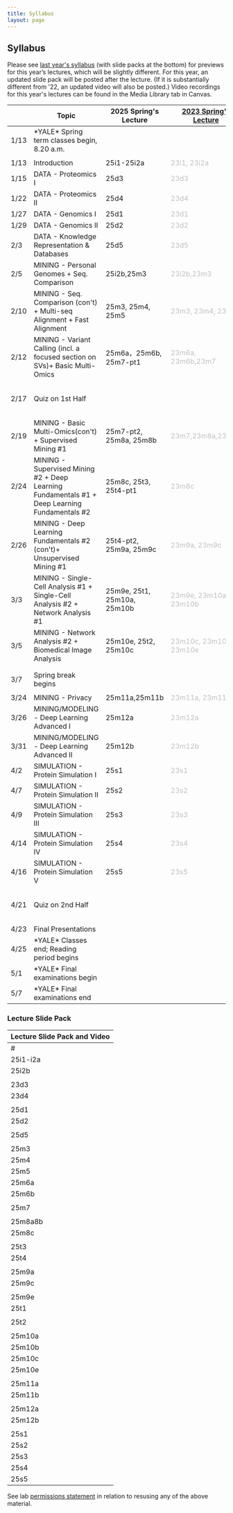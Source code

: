 ```yaml
---
title: Syllabus
layout: page
---
```



## Syllabus

Please see [last year's syllabus](http://cbb752b23.gersteinlab.org/syllabus) (with slide packs at the bottom) for previews for this year’s lectures, which will be slightly different. For this year, an updated slide pack will be posted after the lecture. (If it is substantially different from '22, an updated video will also be posted.) Video recordings for this year's lectures can be found in the Media Library tab in Canvas.

|      | Topic                                                                                                 | 2025 Spring's Lecture | [2023 Spring's Lecture](https://cbb752b23.gersteinlab.org/syllabus)      | Comment                                                                                                                 | Lecture Summary |
| ---- | ----------------------------------------------------------------------------------------------------- | --------------------- | ------------------------------------------------------------------------ | ----------------------------------------------------------------------------------------------------------------------- | --------------- |
| 1/13 | \*YALE\* Spring term classes begin, 8.20 a.m.                                                         |                       |                                                                          |                                                                                                                         |                 |
|      |                                                                                                       |                       |                                                                          |                                                                                                                         |                 |
| 1/13 | Introduction                                                                                          | 25i1-25i2a            | <span style="color:silver">23i1, 23i2a</span>                            |                                                                                                                         |                 |
| 1/15 | DATA - Proteomics I                                                                                   | 25d3                  | <span style="color:silver">23d3</span>                                   | [Suggested Reading](https://files.gersteinlab.org/public-docs/2025/01.23/Proteomics-suggested-reading&study-guide.docx) |  [25d3](http://files2.gersteinlab.org/public-docs/2025/02.11/25d3.pdf)               |
| 1/22 | DATA - Proteomics II                                                                                  | 25d4                  | <span style="color:silver">23d4</span>                                   | [Suggested Reading](https://files.gersteinlab.org/public-docs/2025/01.23/Proteomics-suggested-reading&study-guide.docx) |   [25d4](http://files2.gersteinlab.org/public-docs/2025/02.11/25d4.pdf)              |	
| 1/27 | DATA - Genomics I                                                                                     | 25d1                  | <span style="color:silver">23d1</span>                                   |                                                                                                                         | [25d1](http://files2.gersteinlab.org/public-docs/2025/02.10/CBB752_25d1.pdf)                |
| 1/29 | DATA - Genomics II                                                                                    | 25d2                  | <span style="color:silver">23d2</span>                                   |                                                                                                                         | [25d2](http://files2.gersteinlab.org/public-docs/2025/02.10/CBB752_25d2.pdf)                |
| 2/3  | DATA - Knowledge Representation & Databases                                                           | 25d5                  | <span style="color:silver">23d5</span>                                   |                                                                                                                         |  [25d5](http://files2.gersteinlab.org/public-docs/2025/02.10/CBB752_25d5.pdf)               |
| 2/5  | MINING - Personal Genomes + Seq. Comparison                                                           | 25i2b,25m3            | <span style="color:silver"> 23i2b,23m3</span>                            |                                                                                                                          |    [25i2b](http://files2.gersteinlab.org/public-docs/2025/02.13/25i2b.pdf), [25m3-part1](http://files2.gersteinlab.org/public-docs/2025/02.13/25m3-part1.pdf)             |
| 2/10 | MINING - Seq. Comparison (con't) + Multi-seq Alignment + Fast Alignment                               | 25m3, 25m4, 25m5            | <span style="color:silver">23m3, 23m4, 23m5 </span>                      |                                                                                                                        |  [25m3-part2](https://files.gersteinlab.org/public-docs/2025/03.31/25m3-part2.pdf),[25m4](https://files.gersteinlab.org/public-docs/2025/03.31/25m4.pdf),[25m5](https://files.gersteinlab.org/public-docs/2025/03.31/25m5.pdf)            |
| 2/12 | MINING - Variant Calling (incl. a focused section on SVs)+ Basic Multi-Omics | 25m6a，25m6b, 25m7-pt1                      | <span style="color:silver">23m6a, 23m6b,23m7</span>                |                                                                                                                         |             [25m6a](https://files.gersteinlab.org/public-docs/2025/04.18/25m6a.pdf),[25m6b](https://files.gersteinlab.org/public-docs/2025/04.18/25m6b.pdf),[25m7-part1](https://files.gersteinlab.org/public-docs/2025/04.18/25m7-part1.pdf)    |
| 2/17 | Quiz on 1st Half                                                                                      |                               |                                                                                                                                            |   [quiz1 study guide](https://files.gersteinlab.org/public-docs/2025/02.12/quiz1_study_guide.pdf), [quiz1 key](https://files.gersteinlab.org/public-docs/2025/04.14/2025-quiz1-Keys.pdf)                                           |                 |
| 2/19 | MINING - Basic Multi-Omics(con't) + Supervised Mining #1 | 25m7-pt2, 25m8a, 25m8b                      | <span style="color:silver">23m7,23m8a,23m8b</span>                            |                                                                                                                         |        [25m7-part2](https://files.gersteinlab.org/public-docs/2025/04.18/25m7-part2.pdf), [25m8a+b](https://files.gersteinlab.org/public-docs/2025/04.18/25m8a+b.pdf)         |
| 2/24 | MINING - Supervised Mining #2 + Deep Learning Fundamentals #1 + Deep Learning Fundamentals #2 					| 25m8c, 25t3, 25t4-pt1                     | <span style="color:silver">23m8c</span>                            |                                                                                                                         |  [25m8c](https://files.gersteinlab.org/public-docs/2025/04.02/25m8c.pdf), [25t3](https://files.gersteinlab.org/public-docs/2025/04.02/25t3.pdf)               |
| 2/26 | MINING - Deep Learning Fundamentals #2 (con't)+ Unsupervised Mining #1		| 25t4-pt2, 25m9a, 25m9c                     | <span style="color:silver">23m9a, 23m9c</span>                           |                                                                                                                         | [25t4-pt2](https://files.gersteinlab.org/public-docs/2025/04.02/25t4-part2.pdf), [25m9a](https://files.gersteinlab.org/public-docs/2025/04.02/25m9a.pdf), [25m9c](https://files.gersteinlab.org/public-docs/2025/04.02/25m9c.pdf)               |
| 3/3  | MINING - Single-Cell Analysis #1 + Single-Cell Analysis #2 +    Network Analysis #1  |  25m9e, 25t1, 25m10a, 25m10b                     | <span style="color:silver">23m9e, 23m10a, 23m10b </span>                                   |                                                                                                                         |           [25m9e](http://files2.gersteinlab.org/public-docs/2025/04.19/group12/cbb752-Spring%202025-25m9e.pdf),[25t1](http://files2.gersteinlab.org/public-docs/2025/04.19/group12/cbb752-Spring%202025-25t1.pdf),[25m10a](http://files2.gersteinlab.org/public-docs/2025/04.19/group12/cbb752-Spring%202025-25m10a.pdf ), [25m10b](http://files2.gersteinlab.org/public-docs/2025/04.19/group12/cbb752-Spring%202025-25m10b.pdf)      |
| 3/5  | MINING - Network Analysis #2 + Biomedical Image Analysis 										|  25m10e, 25t2, 25m10c                     | <span style="color:silver">23m10c, 23m10d, 23m10e</span> |                                                                                                                         |          [25m10e](http://files2.gersteinlab.org/public-docs/2025/04.02/25m10e_lecture_summary.pdf), [25t2](http://files2.gersteinlab.org/public-docs/2025/04.02/25t2_lecture_summary.pdf), [25m10c](http://files2.gersteinlab.org/public-docs/2025/04.02/25m10c_lecture_summary.pdf)         |
|      |                                                                                                       |                       |                                                                          |                                                                                                                         |                 |
|      |                                                                                                       |                       |                                                                          |                                                                                                                         |                 |
| 3/7  | Spring break begins                                                                                   |                       |                                                                          |                                                                                                                         |                 |
|      |                                                                                                       |                       |                                                                          |                                                                                                                         |                 |
| 3/24 | MINING - Privacy                                                                                      |25m11a,25m11b                        | <span style="color:silver">23m11a, 23m11b</span>                         |                                                                                                                         |                 |
| 3/26 | MINING/MODELING - Deep Learning Advanced I                                                            |25m12a                       | <span style="color:silver">23m12a</span>                                 |                                                                                                                         |             [25m12a](https://files.gersteinlab.org/public-docs/2025/04.18/25m12a.pdf)    |
| 3/31 | MINING/MODELING - Deep Learning Advanced II                                                           |25m12b                       | <span style="color:silver">23m12b</span>                                 |                                                                                                                         |              [25m12b](https://files.gersteinlab.org/public-docs/2025/04.20/25m12b.pdf)    |
| 4/2  | SIMULATION - Protein Simulation I                                                                     |25s1                     | <span style="color:silver">23s1</span>                                   |                                                                                                                         |[25s1](https://files.gersteinlab.org/public-docs/2025/04.18/25s1.pdf)                 |
| 4/7  | SIMULATION - Protein Simulation II                                                                    | 25s2                       | <span style="color:silver">23s2</span>                                   |                                                                                                                         | [25s2](https://files.gersteinlab.org/public-docs/2025/04.18/25s2.pdf)                |
| 4/9  | SIMULATION - Protein Simulation III                                                                   | 25s3                      | <span style="color:silver">23s3</span>                                   |                                                                                                                         |          [25s3](http://files2.gersteinlab.org/public-docs/2025/04.19/25s3.pdf)      |
| 4/14 | SIMULATION - Protein Simulation IV                                                                    | 25s4                      | <span style="color:silver">23s4</span>                                   |                                                                                                                         |      [25s4](https://files.gersteinlab.org/public-docs/2025/04.20/25s4.pdf)           |
| 4/16 | SIMULATION - Protein Simulation V                                                                     | 25s5                      | <span style="color:silver">23s5</span>                                   |                                                                                                                         |          [25s5](http://files2.gersteinlab.org/public-docs/2025/04.19/25s5.pdf)       |
| 4/21 | Quiz on 2nd Half                                                                                      |                       |                                                                          |                                                                                                                  [quiz2 study guide](https://files.gersteinlab.org/public-docs/2025/04.14/2025-quiz2-guide.pdf), [Quiz2 Key](https://files.gersteinlab.org/public-docs/2025/05.13/Quiz2_Key.pdf)       |                 |
| 4/23 | Final Presentations                                                                                   |                       |                                                                          |                                                                                                                         |                 |
| 4/25 | \*YALE\* Classes end; Reading period begins                                                           |                       |                                                                          |                                                                                                                         |                 |
| 5/1  | \*YALE\* Final examinations begin                                                                     |                       |                                                                          |                                                                                                                         |                 |
| 5/7  | \*YALE\* Final examinations end                                                                       |                       |                                                                          |                                                                                                                         |


### Lecture Slide Pack

| Lecture Slide Pack and Video |
| ---------------------------- |
| #                            | Topic | PDF | PPT | Youtube (‘21) | MPEG |
| 25i1-i2a                          | Introduction to Biomedical Data Science & Introduction to Personal Genomes | [x](https://files.gersteinlab.org/public-docs/2025/02.10/cbb752b25-25i1-25i2a--intro-course-n-personal-genomes.pdf) | [x](https://files.gersteinlab.org/public-docs/2025/01.23/cbb752b25-25i1-25i2a--intro-course-n-personal-genomes.pptx) | [I1](https://youtu.be/0B9BYt5bV84)，[I2a](https://youtu.be/K_Q-17uWlxo) | [25i1-i2a](https://files.gersteinlab.org/public-docs/2025/03.03/cbb752b25-25i1-25i2a--intro-course-n-personal-genomes.mp4)|
| 25i2b                        | An Individual's Perspective on Personal Genomes | [x](https://files.gersteinlab.org/public-docs/2025/02.10/Zimmer_25i2b.pdf) | [x](https://files.gersteinlab.org/public-docs/2025/02.10/Zimmer_25i2b.pptx) | [](https://youtu.be/0qDgfrPY180)[I2b](https://youtu.be/0qDgfrPY180) | [](http://files.gersteinlab.org/media/videos/BioDataSciMiningModeling_Lecture_default_cbb752b21_24feb21_Carl_Zimmer_Personal_Genome.mp4)[i2b](http://files.gersteinlab.org/media/videos/BioDataSciMiningModeling_Lecture_default_cbb752b21_24feb21_Carl_Zimmer_Personal_Genome.mp4) |
|                              |  |  |  |  |  |
| 23d3                         | DATA - Proteomics I - Proteins | [x](https://files.gersteinlab.org/public-docs/2025/01.23/CBB752-25d3-Proteins.pdf) |  | [D3](https://youtu.be/sH_FU9GlwU8) |  |
| 23d4                         | DATA - Proteomics II - Structure | [x](https://files.gersteinlab.org/public-docs/2025/01.23/CBB752-25d4-Structure.pdf) |  | [D4](https://youtu.be/S9uSLQ0qf08) |  |
|                              |  |  |  |  |  |
| 25d1                         | DATA - Genomics I | [x](https://files.gersteinlab.org/public-docs/2025/01.29/250127_Genomics_I.pdf) |  | [](https://www.youtube.com/watch?v=1Ns--G_v4pY&t=3359s)[D1](https://www.youtube.com/watch?v=1Ns--G_v4pY&t=3359s) | [](http://files.gersteinlab.org/media/videos/BioDataSciMiningModeling_0203.mp4)[D1](http://files.gersteinlab.org/media/videos/BioDataSciMiningModeling_0203.mp4) |
| 25d2                         | DATA - Genomics II | [x](https://files.gersteinlab.org/public-docs/2025/01.29/250129_Genomics_II.key.pdf) |  | [](https://www.youtube.com/watch?v=XYxxfF1O0Y4)[D2](https://www.youtube.com/watch?v=XYxxfF1O0Y4) | [](http://files.gersteinlab.org/media/videos/BioDataSciMiningModeling_0208.mp4)[D2](http://files.gersteinlab.org/media/videos/BioDataSciMiningModeling_0208.mp4) |
|                              |  |  |  |  |  |
| 25d5                         | Knowledge Representation & Databases | [x](https://files.gersteinlab.org/public-docs/2025/02.04/cbb752-25d5-ClinicalDB_Cheung_v5.pdf) |  | [](https://youtu.be/zhiUTJNGhvw)[D5](https://youtu.be/zhiUTJNGhvw) | [](http://files.gersteinlab.org/media/videos/BioDataSciMiningModeling_0217.mp4)[D5](http://files.gersteinlab.org/media/videos/BioDataSciMiningModeling_0217.mp4) |
|                              |  |  |  |  |  |
| 25m3                         | Sequence Comparison | [x](https://files.gersteinlab.org/public-docs/2025/02.11/cbb752-25m3-seqcmp.pdf) | [x](https://files.gersteinlab.org/public-docs/2025/02.11/cbb752-25m3-seqcmp.pptx) | [](https://youtu.be/vIhskcQH2m0)[M3](https://youtu.be/vIhskcQH2m0) | [M3](http://files.gersteinlab.org/media/videos/BioDataSciMiningModeling-Lecture_default.cbb752b21-1mar21.03-seqcmp.reencode.onweb.mp4) |
| 25m4                         | Multiple Sequence Comparison | [x](https://files.gersteinlab.org/public-docs/2025/02.11/cbb752-25m4-multiseq.pdf) | [x](https://files.gersteinlab.org/public-docs/2025/02.11/cbb752-25m4-multiseq.pptx) | [](https://youtu.be/1n8wIPTOYPY)[M4](https://youtu.be/1n8wIPTOYPY) | [M4](http://files.gersteinlab.org/media/videos/BioDataSciMiningModeling-Lecture_default.cbb752b21-1mar21.04-multiseq.reencode.onweb.mp4) |
| 25m5                         | Fast Alignment | [x](https://files.gersteinlab.org/public-docs/2025/02.11/cbb752-25m5-fastalign.pdf) | [x](https://files.gersteinlab.org/public-docs/2025/02.11/cbb752-25m5-fastalign.pptx) | [](https://youtu.be/G7JQUGnpx_Q)[M5](https://youtu.be/G7JQUGnpx_Q) | [M5](http://files.gersteinlab.org/media/videos/BioDataSciMiningModeling-Lecture_default.cbb752b21-3mar21.05-fast-alignment.onweb.mp4) |
| 25m6a                        | Variant Identification | [x](https://files.gersteinlab.org/public-docs/2025/02.12/cbb752-25m6a-SNVs-SVs.pdf) | [x](https://files.gersteinlab.org/public-docs/2025/02.12/cbb752-25m6a-SNVs-SVs.pptx)  | [](https://youtu.be/r_Wj3mQS5Rg)[M6a](https://youtu.be/r_Wj3mQS5Rg) | [M6a](http://files.gersteinlab.org/media/videos/BioDataSciMiningModeling-Lecture_default.cbb752b21-3mar21.06-SNVs-SVs.onweb.mp4) |
| 25m6b                        | 1000 Genome + PCAWG summary | [x](https://files.gersteinlab.org/public-docs/2025/02.12/cbb752-25m6b-1000G-PCAWG.pdf)  | [x](https://files.gersteinlab.org/public-docs/2025/02.12/cbb752-25m6b-1000G-PCAWG.pptx) | [](https://youtu.be/W_9PMdrVcoU)[M6b](https://youtu.be/W_9PMdrVcoU) | [M6b](http://files.gersteinlab.org/media/videos/BioDataSciMiningModeling-Lecture_default.cbb752b21-8mar21.6b-1000G-PCAWG.onweb.mp4) |
|                              |  |  |  |  |  |
| 25m7                         | Basic Pipeline Processing for Genomics & Multi-omics | [pt1](https://files.gersteinlab.org/public-docs/2025/02.12/cbb752-25m7-part1-genome-annotation-multiomics.pdf),[pt2](https://files.gersteinlab.org/public-docs/2025/03.03/cbb752-25m7-part2-genome-annotation-AS-GWAS-eQTL.pdf) | [p1](https://files.gersteinlab.org/public-docs/2025/02.12/cbb752-25m7-part1-genome-annotation-multiomics.pptx),[pt2](https://files.gersteinlab.org/public-docs/2025/02.12/cbb752-25m7-part1-genome-annotation-multiomics.pptx) | [](https://youtu.be/6518t-LZPIU)[M7](https://youtu.be/6518t-LZPIU) | [M7](http://files.gersteinlab.org/media/videos/BioDataSciMiningModeling-Lecture_default.cbb752b21-8mar21.07-multi-omics.onweb.mp4), [25m7-pt2](https://files.gersteinlab.org/public-docs/2025/03.03/cbb752-25m7-part2-genome-annotation-AS-GWAS-eQTL.mp4) |
|                              |  |  |  |  |  |
| 25m8a8b                        | Supervised Data Mining - Decision Trees | [ x](https://files.gersteinlab.org/public-docs/2025/03.03/cbb752-25m8a-25m8b--ML-supervised-ROC-DTs.pdf) | [x](https://files.gersteinlab.org/public-docs/2025/03.03/cbb752-25m8a-25m8b--ML-supervised-ROC-DTs.pptx) | [](https://youtu.be/NHXsSPkhcUI)[](https://youtu.be/NHXsSPkhcUI) | [25m8a8b](https://files.gersteinlab.org/public-docs/2025/04.11/cbb752-25m8a8b-supervised-basics-Trees.mp4) |
| 25m8c                        | Supervised Data Mining - SVMs | [x](https://files.gersteinlab.org/public-docs/2025/03.03/cbb752-25m8c-ML-supervised-SVMs.pdf) | [x](https://files.gersteinlab.org/public-docs/2025/03.03/cbb752-25m8c-ML-supervised-SVMs.pptx)| [](https://youtu.be/ag71egQPz9w)[M8c](https://youtu.be/ag71egQPz9w) | [M8c](http://files.gersteinlab.org/media/videos/BioDataSciMiningModeling-Lecture_default.cbb752b21-15mar21.8c-Supervised-mining-SVMs.onweb.mp4) |
|                              |  |  |  |  |  |
| 25t3                         | Deep Learning Fundamentals I | [x](https://files.gersteinlab.org/public-docs/2025/03.04/cbb752b25_25t3.pdf) | [x](https://files.gersteinlab.org/public-docs/2025/03.04/cbb752b25_25t3.pptx)  |  |  |
| 25t4                         | Deep Learning Fundamentals II |[x](https://files.gersteinlab.org/public-docs/2025/03.21/cbb752b25_DL_ii.pdf) | [x](https://files.gersteinlab.org/public-docs/2025/03.21/cbb752b25_DL_ii.pptx) |  |  |
|                              |  |  |  |  |  |
| 25m9a                        | Unsupervised Data Mining - Clustering | [x](https://files.gersteinlab.org/public-docs/2025/03.31/cbb752-25m9a-ML-unsupervised-clustering.pdf) | [x](https://files.gersteinlab.org/public-docs/2025/03.03/cbb752-25m9a-ML-unsupervised-clustering.pptx)| [](https://youtu.be/9hDw_aLzSPw)[](https://youtu.be/9hDw_aLzSPw) | [](http://files.gersteinlab.org/media/videos/BioDataSciMiningModeling-Lecture_default.cbb752b21-15mar21.9a.Unsupervised-mining-clustering.onweb.mp4)[25m9a](https://files.gersteinlab.org/public-docs/2025/04.11/cbb752-25m9a-ML-unsupervised-clustering.mp4) |
| 25m9c                        | Unsupervised Data Mining - SVD | [x](https://files.gersteinlab.org/public-docs/2025/03.03/cbb752-25m9c--ML-unsupervised-SVD-core.pdf) | [x](https://files.gersteinlab.org/public-docs/2025/03.03/cbb752-25m9c--ML-unsupervised-SVD-core.pptx) | [](https://youtu.be/UdtzKBp8VH0)[](https://youtu.be/UdtzKBp8VH0) | [](http://files.gersteinlab.org/media/videos/BioDataSciMiningModeling-Lecture_default.cbb752b21-17mar21.09c-SVD.onweb.mp4)[25m9c](https://files.gersteinlab.org/public-docs/2025/03.17/cbb752-25m9c--ML-unsupervised-SVD-core.mp4)|
|                              |  |  |  |  |  |
| 25m9e                        | Single Cell Analysis | [x](https://files.gersteinlab.org/public-docs/2025/03.17/cbb752-25m9e-singlecell.pptx) | [x](https://files.gersteinlab.org/public-docs/2025/03.17/cbb752-25m9e-singlecell.pdf)  |  | [](http://files2.gersteinlab.org/public-docs/2023/02.22/23m9e--cbb752-MG-spr23-singlecell.mp4)[23m9e](http://files2.gersteinlab.org/public-docs/2023/02.22/23m9e--cbb752-MG-spr23-singlecell.mp4) |
| 25t1                         | Single Cell part 2 | [x](https://files.gersteinlab.org/public-docs/2025/03.24/DB_singlecell.pdf) | [x](https://files.gersteinlab.org/public-docs/2025/03.24/DB_singlecell.pptx)  |  | [](http://files.gersteinlab.org/public-docs/2023/04.27/DB_lecture.mp4)[23t1](http://files.gersteinlab.org/public-docs/2023/04.27/DB_lecture.mp4) |
|                              |  |  |  |  |  |
| 25t2                         | Image Analysis | [x](https://files.gersteinlab.org/public-docs/2025/03.10/cbb752b25_25t2.pdf) | [x](https://files.gersteinlab.org/public-docs/2025/03.10/cbb752b25_25t2.pptx) |  | |
|                              |  |  |  |  |  |
| 25m10a                       | Networks - Intro | [x](https://files.gersteinlab.org/public-docs/2025/03.17/cbb752-25m10a-networks-intro.pptx)| [x](https://files.gersteinlab.org/public-docs/2025/03.17/cbb752-25m10a-networks-intro.pdf) | [](https://youtu.be/KIEjigOPoq0)[M10a](https://youtu.be/KIEjigOPoq0) | [M10a](http://files.gersteinlab.org/media/videos/BioDataSciMiningModeling-Lecture_default.cbb752b21-17mar21.10a-network-topology-analysis.onweb.mp4) |
| 25m10b                       | Networks - Network Quantities | [x](https://files.gersteinlab.org/public-docs/2025/03.17/cbb752-25m10b-network-quantities.pptx)| [x](https://files.gersteinlab.org/public-docs/2025/03.17/cbb752-25m10b-network-quantities.pdf) | [](https://youtu.be/tmgECW9Pjoo)[M10b](https://youtu.be/tmgECW9Pjoo) | [M10b](http://files.gersteinlab.org/media/videos/BioDataSciMiningModeling-Lecture_default.cbb752b21-17mar21.10b-network-topology-analysis.onweb.mp4) |
| 25m10c                       | Networks - Network Generation Models | [x](https://files.gersteinlab.org/public-docs/2025/03.17/cbb752-25m10c-network-generation.pptx)| [x](https://files.gersteinlab.org/public-docs/2025/03.17/cbb752-25m10c-network-generation.pdf) | [](https://youtu.be/FalSiWgVF3A)[M10c](https://youtu.be/FalSiWgVF3A) | [M10c](http://files.gersteinlab.org/media/videos/BioDataSciMiningModeling-Lecture_default.cbb752b21-29mar21.10c-network-topology-analysis.onweb.mp4) |
| 25m10e                       | Networks - Network Prediction | [x](https://files.gersteinlab.org/public-docs/2025/03.17/cbb752-25m10e-network-prediction.pptx)| [x](https://files.gersteinlab.org/public-docs/2025/03.17/cbb752-25m10e-network-prediction.pdf) |  | [](http://files2.gersteinlab.org/public-docs/2023/04.13/network/23m10e--cbb752-MG-spr23-network-prediction.mp4)[](http://files2.gersteinlab.org/public-docs/2023/04.13/network/23m10e--cbb752-MG-spr23-network-prediction.mp4) [25m10e](https://files.gersteinlab.org/public-docs/2025/03.17/cbb752-25m10e-network-prediction.mp4)|
|                              |  |  |  |  |  |
| 25m11a                       | Privacy in Biomedical Data Science (esp. Genomic Privacy) |[x](https://files.gersteinlab.org/public-docs/2025/03.31/cbb752-25m11a--privacy.pdf) | [x](https://files.gersteinlab.org/public-docs/2025/03.31/cbb752-25m11a--privacy.pptx) |  | [25m11a](https://files.gersteinlab.org/public-docs/2025/04.11/cbb752-25m11a--privacy.mp4) |
| 25m11b                       | Privacy in Biomedical Data Science (esp. Genomic Privacy) |[x](https://files.gersteinlab.org/public-docs/2025/03.30/cbb752-5m11b-privacy2.pdf) | [x](https://files.gersteinlab.org/public-docs/2025/03.30/cbb752-5m11b-privacy2.pptx) |  | [25m11b](https://files.gersteinlab.org/public-docs/2025/04.11/cbb752-25m11b-privacy-2.mp4) |
|                              |  |  |  |  |  |
| 25m12a                       | Deep Learning Advanced I| [x](https://files.gersteinlab.org/public-docs/2025/03.30/Deep_Generative_Models_I_v2.pdf) |  | [](https://youtu.be/Y6hbdHspbr0) | [](http://files.gersteinlab.org/media/videos/331.mp4) [25m12a](https://files.gersteinlab.org/public-docs/2025/03.30/cbb752b25_25m12a_trimmed.mp4)|
| 25m12b                       | Deep Learning Advanced II | [x](https://files.gersteinlab.org/public-docs/2025/04.02/Deep_Generative_Models_II.pdf) |  | | [25m12b](https://files.gersteinlab.org/public-docs/2025/05.13/cbb752b25_0331_recording_trimmed.mp4) |
|                              |  |  |  |  | [25m12b](https://files.gersteinlab.org/public-docs/2025/05.13/cbb752b25_0331_recording_trimmed.mp4) |
| 25s1                         | Protein Folding |[x](https://files.gersteinlab.org/public-docs/2025/04.11/cbb752-25s1-protein_structure.pdf)  | [x](https://files.gersteinlab.org/public-docs/2025/04.11/cbb752-25s1-protein_structure.ppt)  | [](https://youtu.be/kOjIV1C6LmI)[](https://youtu.be/kOjIV1C6LmI) | [](http://files.gersteinlab.org/media/videos/BioDataSciMiningModeling_0419.mp4)[](http://files.gersteinlab.org/media/videos/BioDataSciMiningModeling_0419.mp4)[25s1](https://files.gersteinlab.org/public-docs/2025/04.03/0402_recordings_trimmed.mp4) |
| 25s2                         | Core Repacking | [x](https://files.gersteinlab.org/public-docs/2025/04.11/cbb752-25s2-core_repacking.pdf)  | [x](https://files.gersteinlab.org/public-docs/2025/04.18/cbb752-25s2-core_repacking.pptx)  | [](https://www.youtube.com/watch?v=5as493cQ2t4)[S2](https://www.youtube.com/watch?v=5as493cQ2t4) | [](http://files.gersteinlab.org/media/videos/BioDataSciMiningModeling_0419.mp4)[S2](http://files.gersteinlab.org/media/videos/BioDataSciMiningModeling_0419.mp4) |
| 25s3                         | Protein-Protein Interactions | [x](https://files.gersteinlab.org/public-docs/2025/04.18/cbb752-25s3-protein-protein-interactoin.pdf)  | [x](https://files.gersteinlab.org/public-docs/2025/04.18/cbb752-25s3-protein-protein-interactoin.pptx)  | [](https://youtu.be/jYF1jCH94ds)[](https://youtu.be/jYF1jCH94ds) | [](http://files.gersteinlab.org/media/videos/BioDataSciMiningModeling_0422.mp4)[](http://files.gersteinlab.org/media/videos/BioDataSciMiningModeling_0422.mp4) |
| 25s4                         | Molecular Dynamics |  |  | [](https://youtu.be/Ar-Nu7lNX0A)[](https://youtu.be/Ar-Nu7lNX0A) | [](http://files.gersteinlab.org/media/videos/BioDataSciMiningModeling_0426.mp4)[](http://files.gersteinlab.org/media/videos/BioDataSciMiningModeling_0426.mp4) |
| 25s5                         | Simulation | [x](https://files.gersteinlab.org/public-docs/2025/04.18/cbb752-25s5-2025-04-PDB_and_AlphaFold_IW_CBB.pdf) | [x](https://files.gersteinlab.org/public-docs/2025/04.18/cbb752-25s5-2025-04-PDB_and_AlphaFold_IW_CBB.pptx) |  |


See lab [permissions statement](https://sites.gersteinlab.org/permissions/) in relation to resusing any of the above material.
